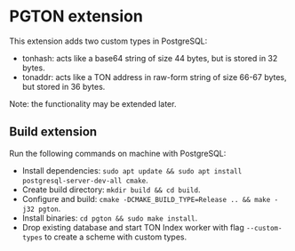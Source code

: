 # PGTON extension

This extension adds two custom types in PostgreSQL:
* tonhash: acts like a base64 string of size 44 bytes, but is stored in 32 bytes.
* tonaddr: acts like a TON address in raw-form string of size 66-67 bytes, but stored in 36 bytes.

Note: the functionality may be extended later.

## Build extension

Run the following commands on machine with PostgreSQL:
* Install dependencies: `sudo apt update && sudo apt install postgresql-server-dev-all cmake`.
* Create build directory: `mkdir build && cd build`.
* Configure and build: `cmake -DCMAKE_BUILD_TYPE=Release .. && make -j32 pgton`.
* Install binaries: `cd pgton && sudo make install`.
* Drop existing database and start TON Index worker with flag `--custom-types` to create a scheme with custom types.
